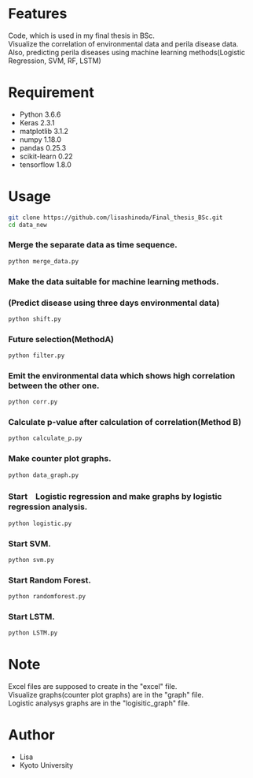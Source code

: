 # Features
Code, which is used in my final thesis in BSc.<br>
Visualize the correlation of environmental data and perila disease data.<br>
Also, predicting perila diseases using machine learning methods(Logistic Regression, SVM, RF, LSTM)
 
 
# Requirement
* Python 3.6.6
* Keras 2.3.1
* matplotlib 3.1.2
* numpy 1.18.0
* pandas 0.25.3
* scikit-learn 0.22
* tensorflow 1.8.0


 
# Usage
```bash
git clone https://github.com/lisashinoda/Final_thesis_BSc.git
cd data_new
```
### Merge the separate data as time sequence.
```bash
python merge_data.py
```
### Make the data suitable for machine learning methods.
### (Predict disease using three days environmental data)

```bash
python shift.py
```
 
### Future selection(MethodA)
```bash
python filter.py
```

### Emit the environmental data which shows high correlation between the other one.
```bash
python corr.py
```
  
### Calculate p-value after calculation of correlation(Method B)
```bash
python calculate_p.py
```
  
### Make counter plot graphs.
```bash
python data_graph.py
```
  
### Start　Logistic regression and make graphs by logistic regression analysis.
```bash
python logistic.py
```
  
### Start SVM.
```bash
python svm.py
```

### Start Random Forest.
```bash
python randomforest.py
```
 
### Start LSTM.
```bash
python LSTM.py
```
 
# Note
Excel files are supposed to create in  the "excel" file.<br>
Visualize graphs(counter plot graphs) are in the "graph" file.<br>
Logistic analysys graphs are in the "logisitic_graph" file.
 
# Author
* Lisa 
* Kyoto University 
